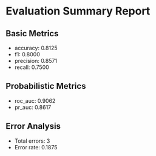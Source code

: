 # Evaluation Summary Report

## Basic Metrics

- accuracy: 0.8125
- f1: 0.8000
- precision: 0.8571
- recall: 0.7500

## Probabilistic Metrics

- roc_auc: 0.9062
- pr_auc: 0.8617

## Error Analysis

- Total errors: 3
- Error rate: 0.1875
